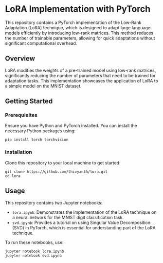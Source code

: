 # LoRA Implementation with PyTorch

This repository contains a PyTorch implementation of the Low-Rank Adaptation (LoRA) technique, which is designed to adapt large language models efficiently by introducing low-rank matrices. This method reduces the number of trainable parameters, allowing for quick adaptations without significant computational overhead.

## Overview

LoRA modifies the weights of a pre-trained model using low-rank matrices, significantly reducing the number of parameters that need to be trained for adaptation tasks. This implementation showcases the application of LoRA to a simple model on the MNIST dataset.

## Getting Started

### Prerequisites

Ensure you have Python and PyTorch installed. You can install the necessary Python packages using:

    pip install torch torchvision

### Installation

Clone this repository to your local machine to get started:

    git clone https://github.com/thivyanth/lora.git
    cd lora

## Usage

This repository contains two Jupyter notebooks:

- `lora.ipynb`: Demonstrates the implementation of the LoRA technique on a neural network for the MNIST digit classification task.
- `svd.ipynb`: Provides a tutorial on using Singular Value Decomposition (SVD) in PyTorch, which is essential for understanding part of the LoRA technique.

To run these notebooks, use:

    jupyter notebook lora.ipynb
    jupyter notebook svd.ipynb